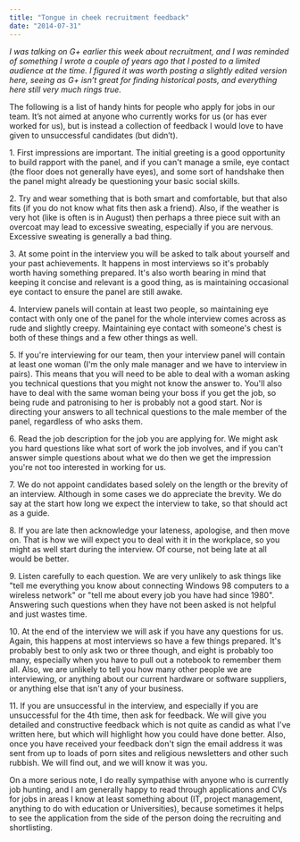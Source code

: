 ```yaml
---
title: "Tongue in cheek recruitment feedback"
date: "2014-07-31"
---
```


_I was talking on G+ earlier this week about recruitment, and I was reminded of something I wrote a couple of years ago that I posted to a limited audience at the time. I figured it was worth posting a slightly edited version here, seeing as G+ isn’t great for finding historical posts, and everything here still very much rings true._

The following is a list of handy hints for people who apply for jobs in our team. It’s not aimed at anyone who currently works for us (or has ever worked for us), but is instead a collection of feedback I would love to have given to unsuccessful candidates (but didn’t).

1\. First impressions are important. The initial greeting is a good opportunity to build rapport with the panel, and if you can't manage a smile, eye contact (the floor does not generally have eyes), and some sort of handshake then the panel might already be questioning your basic social skills.

2\. Try and wear something that is both smart and comfortable, but that also fits (if you do not know what fits then ask a friend). Also, if the weather is very hot (like is often is in August) then perhaps a three piece suit with an overcoat may lead to excessive sweating, especially if you are nervous. Excessive sweating is generally a bad thing.

3\. At some point in the interview you will be asked to talk about yourself and your past achievements. It happens in most interviews so it's probably worth having something prepared. It's also worth bearing in mind that keeping it concise and relevant is a good thing, as is maintaining occasional eye contact to ensure the panel are still awake.

4\. Interview panels will contain at least two people, so maintaining eye contact with only one of the panel for the whole interview comes across as rude and slightly creepy. Maintaining eye contact with someone's chest is both of these things and a few other things as well.

5\. If you're interviewing for our team, then your interview panel will contain at least one woman (I'm the only male manager and we have to interview in pairs). This means that you will need to be able to deal with a woman asking you technical questions that you might not know the answer to. You'll also have to deal with the same woman being your boss if you get the job, so being rude and patronising to her is probably not a good start. Nor is directing your answers to all technical questions to the male member of the panel, regardless of who asks them.

6\. Read the job description for the job you are applying for. We might ask you hard questions like what sort of work the job involves, and if you can't answer simple questions about what we do then we get the impression you're not too interested in working for us.

7\. We do not appoint candidates based solely on the length or the brevity of an interview. Although in some cases we do appreciate the brevity. We do say at the start how long we expect the interview to take, so that should act as a guide.

8\. If you are late then acknowledge your lateness, apologise, and then move on. That is how we will expect you to deal with it in the workplace, so you might as well start during the interview. Of course, not being late at all would be better.

9\. Listen carefully to each question. We are very unlikely to ask things like "tell me everything you know about connecting Windows 98 computers to a wireless network" or "tell me about every job you have had since 1980". Answering such questions when they have not been asked is not helpful and just wastes time.

10\. At the end of the interview we will ask if you have any questions for us. Again, this happens at most interviews so have a few things prepared. It's probably best to only ask two or three though, and eight is probably too many, especially when you have to pull out a notebook to remember them all. Also, we are unlikely to tell you how many other people we are interviewing, or anything about our current hardware or software suppliers, or anything else that isn't any of your business.

11\. If you are unsuccessful in the interview, and especially if you are unsuccessful for the 4th time, then ask for feedback. We will give you detailed and constructive feedback which is not quite as candid as what I've written here, but which will highlight how you could have done better. Also, once you have received your feedback don't sign the email address it was sent from up to loads of porn sites and religious newsletters and other such rubbish. We will find out, and we will know it was you.

On a more serious note, I do really sympathise with anyone who is currently job hunting, and I am generally happy to read through applications and CVs for jobs in areas I know at least something about (IT, project management, anything to do with education or Universities), because sometimes it helps to see the application from the side of the person doing the recruiting and shortlisting.
